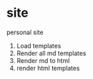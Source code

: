 # site
personal site


1. Load templates
2. Render all md templates
3. Render md to html
4. render html templates
